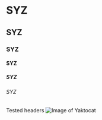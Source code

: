 # SYZ
## SYZ
### SYZ
#### SYZ 
##### SYZ 
###### SYZ

Tested headers
![Image of Yaktocat](https://octodex.github.com/images/yaktocat.png)
